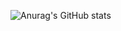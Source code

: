 ![Anurag's GitHub stats](https://github-readme-stats.vercel.app/api?username=songjianet&show_icons=true&theme=vue-dark)
